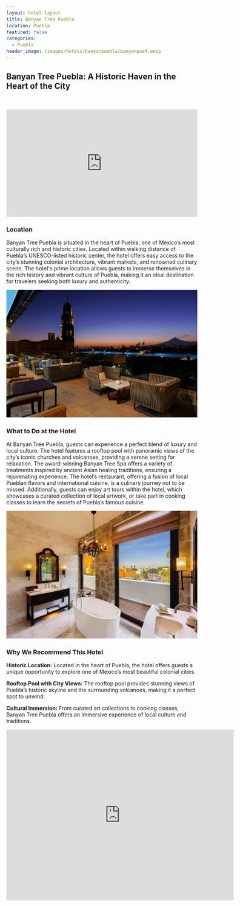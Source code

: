 ```yaml
---
layout: hotel-layout
title: Banyan Tree Puebla
location: Puebla
featured: false
categories:
  - Puebla
header_image: /images/hotels/banyanpuebla/banyanpue4.webp
---
```

## Banyan Tree Puebla: A Historic Haven in the Heart of the City

&nbsp;

<style>.embed-container { position: relative; padding-bottom: 56.25%; height: 0; overflow: hidden; max-width: 100%; } .embed-container iframe, .embed-container object, .embed-container embed { position: absolute; top: 0; left: 0; width: 100%; height: 100%; }</style>

<div class="embed-container"><iframe src="https://www.youtube.com/embed/_8eXDV3nEUQ" frameborder="0" allowfullscreen=""></iframe></div>

### Location

Banyan Tree Puebla is situated in the heart of Puebla, one of Mexico’s most culturally rich and historic cities. Located within walking distance of Puebla’s UNESCO-listed historic center, the hotel offers easy access to the city’s stunning colonial architecture, vibrant markets, and renowned culinary scene. The hotel's prime location allows guests to immerse themselves in the rich history and vibrant culture of Puebla, making it an ideal destination for travelers seeking both luxury and authenticity.

![](/images/hotels/banyanpuebla/banyanpue3.webp)

### What to Do at the Hotel

At Banyan Tree Puebla, guests can experience a perfect blend of luxury and local culture. The hotel features a rooftop pool with panoramic views of the city’s iconic churches and volcanoes, providing a serene setting for relaxation. The award-winning Banyan Tree Spa offers a variety of treatments inspired by ancient Asian healing traditions, ensuring a rejuvenating experience. The hotel’s restaurant, offering a fusion of local Pueblan flavors and international cuisine, is a culinary journey not to be missed. Additionally, guests can enjoy art tours within the hotel, which showcases a curated collection of local artwork, or take part in cooking classes to learn the secrets of Puebla’s famous cuisine.

![](/images/hotels/banyanpuebla/banyanpue2.webp)

### Why We Recommend This Hotel

**Historic Location:** Located in the heart of Puebla, the hotel offers guests a unique opportunity to explore one of Mexico’s most beautiful colonial cities.&nbsp;

**Rooftop Pool with City Views:** The rooftop pool provides stunning views of Puebla’s historic skyline and the surrounding volcanoes, making it a perfect spot to unwind.&nbsp;

**Cultural Immersion:** From curated art collections to cooking classes, Banyan Tree Puebla offers an immersive experience of local culture and traditions.

<div class='map-container center'>

<iframe src="https://www.google.com/maps/embed?pb=!1m18!1m12!1m3!1d3771.41654823489!2d-98.19182238879304!3d19.045414752856722!2m3!1f0!2f0!3f0!3m2!1i1024!2i768!4f13.1!3m3!1m2!1s0x85cfc0e4da4bf447%3A0x37cc61d3d16b1075!2sBanyan%20Tree%20Puebla!5e0!3m2!1ses!2smx!4v1723603070878!5m2!1ses!2smx" width="600" height="450" style="border:0;" allowfullscreen="" loading="lazy" referrerpolicy="no-referrer-when-downgrade"></iframe>

</div>

&nbsp;